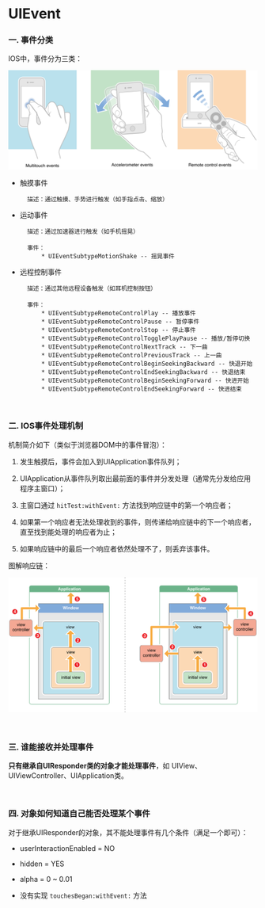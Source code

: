# UIEvent


### 一. 事件分类

IOS中，事件分为三类：

![三类事件](three_kind_event.png)

* 触摸事件

		描述：通过触摸、手势进行触发（如手指点击、缩放）


* 运动事件

		描述：通过加速器进行触发（如手机摇晃）
		
		事件：
			* UIEventSubtypeMotionShake -- 摇晃事件


* 远程控制事件

		描述：通过其他远程设备触发（如耳机控制按钮）
		
		事件：
			* UIEventSubtypeRemoteControlPlay -- 播放事件
			* UIEventSubtypeRemoteControlPause -- 暂停事件
			* UIEventSubtypeRemoteControlStop -- 停止事件
			* UIEventSubtypeRemoteControlTogglePlayPause -- 播放/暂停切换
			* UIEventSubtypeRemoteControlNextTrack -- 下一曲
			* UIEventSubtypeRemoteControlPreviousTrack -- 上一曲
			* UIEventSubtypeRemoteControlBeginSeekingBackward -- 快退开始
			* UIEventSubtypeRemoteControlEndSeekingBackward -- 快退结束
			* UIEventSubtypeRemoteControlBeginSeekingForward -- 快进开始
			* UIEventSubtypeRemoteControlEndSeekingForward -- 快进结束
		
		
<br>

### 二. IOS事件处理机制

机制简介如下（类似于浏览器DOM中的事件冒泡）：

1. 发生触摸后，事件会加入到UIApplication事件队列；

2. UIApplication从事件队列取出最前面的事件并分发处理（通常先分发给应用程序主窗口）；

3. 主窗口通过 `hitTest:withEvent:` 方法找到响应链中的第一个响应者；

4. 如果第一个响应者无法处理收到的事件，则传递给响应链中的下一个响应者，直至找到能处理的响应者为止；

5. 如果响应链中的最后一个响应者依然处理不了，则丢弃该事件。

图解响应链：

![](responder_chain.png)


<br>

### 三. 谁能接收并处理事件

**只有继承自UIResponder类的对象才能处理事件**，如 UIView、UIViewController、UIApplication类。

<br>

### 四. 对象如何知道自己能否处理某个事件

对于继承UIResponder的对象，其不能处理事件有几个条件（满足一个即可）：

* userInteractionEnabled = NO

* hidden = YES

* alpha = 0 ~ 0.01

* 没有实现 `touchesBegan:withEvent:` 方法